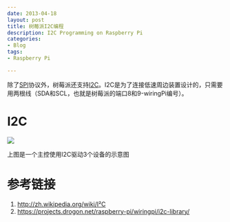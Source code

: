 ```yaml
---
date: 2013-04-18
layout: post
title: 树莓派I2C编程
description: I2C Programming on Raspberry Pi
categories:
- Blog
tags:
- Raspberry Pi

---
```


除了[SPI](http://hugozhu.myalert.info/2013/04/05/25-get-spi-working-on-raspberry-pi-spi.html)协议外，树莓派还支持[I2C](http://zh.wikipedia.org/wiki/I²C)。I2C是为了连接低速周边装置设计的，只需要用两根线（SDA和SCL，也就是树莓派的端口8和9-wiringPi编号）。

# I2C

<img src="http://upload.wikimedia.org/wikipedia/commons/thumb/3/3e/I2C.svg/350px-I2C.svg.png"/>

上图是一个主控使用I2C驱动3个设备的示意图


# 参考链接

1. http://zh.wikipedia.org/wiki/I²C
2. https://projects.drogon.net/raspberry-pi/wiringpi/i2c-library/